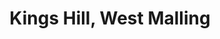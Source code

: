 ---
title: Kings Hill, West Malling
url: /kings-hill-west-malling/
latitude: 51.272
longitude: 0.403
---